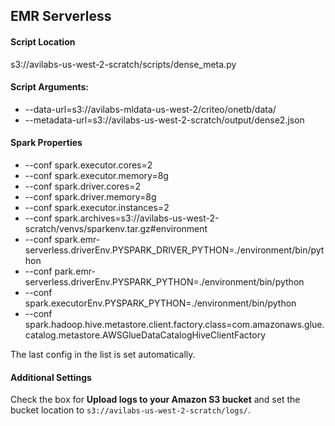 ## EMR Serverless

#### Script Location
s3://avilabs-us-west-2-scratch/scripts/dense_meta.py

#### Script Arguments: 
  * --data-url=s3://avilabs-mldata-us-west-2/criteo/onetb/data/
  * --metadata-url=s3://avilabs-us-west-2-scratch/output/dense2.json

#### Spark Properties

  * --conf spark.executor.cores=2 
  * --conf spark.executor.memory=8g 
  * --conf spark.driver.cores=2 
  * --conf spark.driver.memory=8g 
  * --conf spark.executor.instances=2 
  * --conf spark.archives=s3://avilabs-us-west-2-scratch/venvs/sparkenv.tar.gz#environment 
  * --conf spark.emr-serverless.driverEnv.PYSPARK_DRIVER_PYTHON=./environment/bin/python 
  * --conf park.emr-serverless.driverEnv.PYSPARK_PYTHON=./environment/bin/python 
  * --conf spark.executorEnv.PYSPARK_PYTHON=./environment/bin/python 
  * --conf spark.hadoop.hive.metastore.client.factory.class=com.amazonaws.glue.catalog.metastore.AWSGlueDataCatalogHiveClientFactory

The last config in the list is set automatically.

#### Additional Settings
Check the box for **Upload logs to your Amazon S3 bucket** and set the bucket location to `s3://avilabs-us-west-2-scratch/logs/`.
